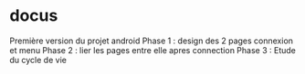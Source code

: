 # docus
Première version du projet android 
Phase 1 : design des 2 pages connexion et menu 
Phase 2 : lier les pages entre elle apres connection
Phase 3 : Etude du cycle de vie 
